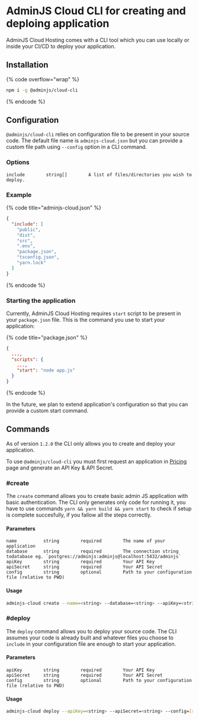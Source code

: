 # AdminJS Cloud CLI for creating and deploing application

AdminJS Cloud Hosting comes with a CLI tool which you can use locally or inside your CI/CD to deploy your application.

## Installation

{% code overflow="wrap" %}

```bash
npm i -g @adminjs/cloud-cli
```

{% endcode %}

## Configuration

`@adminjs/cloud-cli` relies on configuration file to be present in your source code. The default file name is `adminjs-cloud.json` but you can provide a custom file path using `--config` option in a CLI command.

### Options

```
include        string[]        A list of files/directories you wish to deploy.
```

### Example

{% code title="adminjs-cloud.json" %}

```json
{
  "include": [
    "public",
    "dist",
    "src",
    ".env",
    "package.json",
    "tsconfig.json",
    "yarn.lock"
  ]
}
```

{% endcode %}

### Starting the application

Currently, AdminJS Cloud Hosting requires `start` script to be present in your `package.json` file. This is the command you use to start your application:

{% code title="package.json" %}

```json
{
  ...,
  "scripts": {
    ...,
    "start": "node app.js"
  }
}
```

{% endcode %}

In the future, we plan to extend application's configuration so that you can provide a custom start command.

## Commands

As of version `1.2.0` the CLI only allows you to create and deploy your application.

To use `@adminjs/cloud-cli` you must first request an application in [Pricing](https://adminjs.co/pricing) page and generate an API Key & API Secret.

### #create

The `create` command allows you to create basic admin JS application with basic authentication. The CLI only generates only code for running it, you have to use commands `yarn && yarn build && yarn start` to check if setup is complete succesfully, if you fallow all the steps correctly.

#### Parameters

```
name          string        required        The name of your application
database      string        required        The connection string todatabase eg. `postgres://adminjs:adminjs@localhost:5432/adminjs`
apiKey        string        required        Your API Key
apiSecret     string        required        Your API Secret
config        string        optional        Path to your configuration file (relative to PWD)
```

#### Usage

```bash
adminjs-cloud create --name=<string> --database=<string> --apiKey=<string> --apiSecret=<string>
```
### #deploy

The `deploy` command allows you to deploy your source code. The CLI assumes your code is already built and whatever files you choose to `include` in your configuration file are enough to start your application.

#### Parameters

```
apiKey        string        required        Your API Key
apiSecret     string        required        Your API Secret
config        string        optional        Path to your configuration file (relative to PWD)
```

#### Usage

```bash
adminjs-cloud deploy --apiKey=<string> --apiSecret=<string> --config=[string]
```
